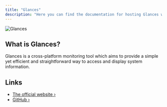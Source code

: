 ```yaml
---
title: "Glances"
description: "Here you can find the documentation for hosting Glances with Coolify."
---
```



![Glances](https://raw.githubusercontent.com/nicolargo/glances/develop/docs/_static/glances-responsive-webdesign.png)

## What is Glances?

Glances is a cross-platform monitoring tool which aims to provide a simple yet efficient and straightforward way to access and display system information.

## Links

- [The official website ›](https://nicolargo.github.io/glances/)
- [GitHub ›](https://github.com/nicolargo/glances)